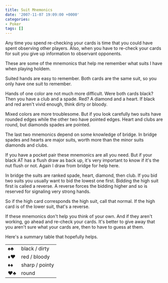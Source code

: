 ```yaml
---
title: Suit Mnemonics
date: '2007-11-07 19:09:00 +0000'
categories:
- Poker
tags: []
---
```

Any time you spend re-checking your cards is time that you could have spent
observing other players. Also, when you have to re-check your cards for suit you
give up information to observant opponents.

These are some of the mnemonics that help me remember what suits I have when
playing holdem.

Suited hands are easy to remember. Both cards are the same suit, so you only
have one suit to remember.

Hands of one color are not much more difficult. Were both cards black? Then you
have a club and a spade. Red? A diamond and a heart. If black and red aren't
vivid enough, think dirty or bloody.

Mixed colors are more troublesome. But if you look carefully two suits have
rounded edges while the other two have pointed edges. Heart and clubs are round,
but diamonds spades are pointed.

The last two mnemonics depend on some knowledge of bridge. In bridge spades and
hearts are major suits, worth more than the minor suits diamonds and clubs.

If you have a pocket pair these mnemonics are all you need. But if your black AT
has a flush draw as back up, it's very important to know if it's the nut flush
or not. Again I draw from bridge for help here.

In bridge the suits are ranked spade, heart, diamond, then club. If you bid two
suits you usually want to bid the lowest one first. Bidding the high suit first
is called a reverse. A reverse forces the bidding higher and so is reserved for
signaling very strong hands.

So if the high card corresponds the high suit, call that normal. If the high
card is of the lower suit, that's a reverse.

If these mnemonics don't help you think of your own. And if they aren't working,
go ahead and re-check your cards. It's better to give away that you aren't sure
what your cards are, then to have to guess at them.

Here's a summary table that hopefully helps.

<table>
  <tbody>
  <tr>
  <td>&spades;&clubs;</td>
  <td>black / dirty</td>
  </tr>
  <tr>
  <td>&diams;&hearts;</td>
  <td>red / bloody</td>
  </tr>
  <tr>
  <td>&diams;&spades;</td>
  <td>sharp / pointy</td>
  </tr>
  <tr>
  <td>&hearts;&clubs;</td>
  <td>round</td>
  </tr>
  </tbody>
</table>
